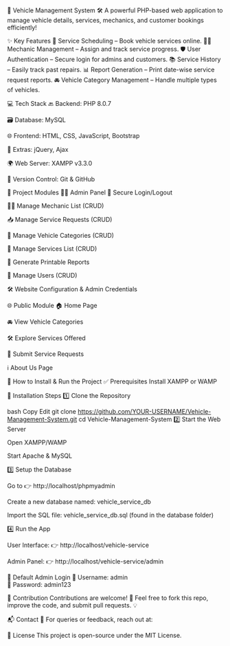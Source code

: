 🚗 Vehicle Management System 🛠️
A powerful PHP-based web application to manage vehicle details, services, mechanics, and customer bookings efficiently!

✨ Key Features
🔧 Service Scheduling – Book vehicle services online.
👨‍🔧 Mechanic Management – Assign and track service progress.
🛡️ User Authentication – Secure login for admins and customers.
📚 Service History – Easily track past repairs.
📊 Report Generation – Print date-wise service request reports.
🚘 Vehicle Category Management – Handle multiple types of vehicles.

💻 Tech Stack
🔙 Backend: PHP 8.0.7

🗃️ Database: MySQL

🌐 Frontend: HTML, CSS, JavaScript, Bootstrap

🔁 Extras: jQuery, Ajax

🌍 Web Server: XAMPP v3.3.0

🧪 Version Control: Git & GitHub

📌 Project Modules
👨‍💼 Admin Panel
🔐 Secure Login/Logout

🧑‍🔧 Manage Mechanic List (CRUD)

📥 Manage Service Requests (CRUD)

🚗 Manage Vehicle Categories (CRUD)

🧰 Manage Services List (CRUD)

📄 Generate Printable Reports

👥 Manage Users (CRUD)

🛠️ Website Configuration & Admin Credentials

🌐 Public Module
🏠 Home Page

🚘 View Vehicle Categories

🛠️ Explore Services Offered

📝 Submit Service Requests

ℹ️ About Us Page

🚀 How to Install & Run the Project
✅ Prerequisites
Install XAMPP or WAMP

🧭 Installation Steps
1️⃣ Clone the Repository

bash
Copy
Edit
git clone https://github.com/YOUR-USERNAME/Vehicle-Management-System.git
cd Vehicle-Management-System
2️⃣ Start the Web Server

Open XAMPP/WAMP

Start Apache & MySQL

3️⃣ Setup the Database

Go to 👉 http://localhost/phpmyadmin

Create a new database named: vehicle_service_db

Import the SQL file: vehicle_service_db.sql (found in the database folder)

4️⃣ Run the App

User Interface: 👉 http://localhost/vehicle-service

Admin Panel: 👉 http://localhost/vehicle-service/admin

🔐 Default Admin Login
👤 Username: admin  
🔑 Password: admin123 

📝 Contribution
Contributions are welcome! 🎉
Feel free to fork this repo, improve the code, and submit pull requests. 💡

📬 Contact
📧 For queries or feedback, reach out at:

📄 License
This project is open-source under the MIT License.

